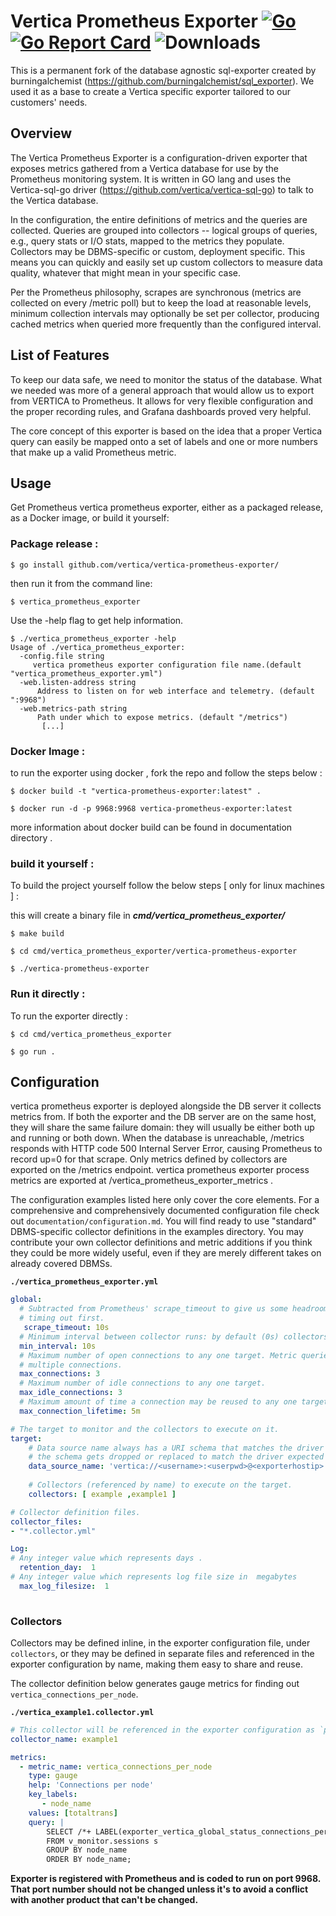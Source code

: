# Vertica Prometheus Exporter [![Go](https://github.com/vertica/vertica-prometheus-exporter/actions/workflows/build.yml/badge.svg)](https://github.com/vertica/vertica-prometheus-exporter/actions/workflows/build.yml)[![Go Report Card](https://goreportcard.com/badge/github.com/vertica/vertica-prometheus-exporter)](https://goreportcard.com/report/github.com/vertica/vertica-prometheus-exporter/) ![Downloads](https://img.shields.io/github/downloads/vertica/vertica-prometheus-exporter/total.svg)


This is a permanent fork of the database agnostic sql-exporter created by burningalchemist (https://github.com/burningalchemist/sql_exporter). We used it as a base to create a Vertica specific exporter tailored to our customers' needs.  

## Overview

The Vertica Prometheus Exporter is a configuration-driven exporter that exposes metrics gathered from a Vertica database for use by the Prometheus monitoring system. It is written in GO lang and uses the Vertica-sql-go driver (https://github.com/vertica/vertica-sql-go) to talk to the Vertica database.


In the configuration, the entire definitions of metrics and the queries are collected. Queries are grouped into collectors -- logical groups of queries, e.g., query stats or I/O stats, mapped to the metrics they populate. Collectors may be DBMS-specific or custom, deployment specific. This means you can quickly and easily set up custom collectors to measure data quality, whatever that might mean in your specific case.

Per the Prometheus philosophy, scrapes are synchronous (metrics are collected on every /metric poll) but to keep the load at reasonable levels, minimum collection intervals may optionally be set per collector, producing cached metrics when queried more frequently than the configured interval.


## List of Features

To keep our data safe, we need to monitor the status of the database. What we needed was more of a general approach that would allow us to export from VERTICA to Prometheus. It allows for very flexible configuration and the proper recording rules, and Grafana dashboards proved very helpful.  

The core concept of this exporter is based on the idea that a proper Vertica query can easily be mapped onto a set of labels and one or more numbers that make up a valid Prometheus metric.

## Usage

Get Prometheus vertica prometheus exporter, either as a packaged release, as a Docker image, or build it yourself:

### Package release :


```shell
$ go install github.com/vertica/vertica-prometheus-exporter/
```
then run it from the command line:
```shell
$ vertica_prometheus_exporter
```
Use the -help flag to get help information.
```shell
$ ./vertica_prometheus_exporter -help
Usage of ./vertica_prometheus_exporter:
  -config.file string
     vertica prometheus exporter configuration file name.(default "vertica_prometheus_exporter.yml")
  -web.listen-address string
      Address to listen on for web interface and telemetry. (default ":9968")
  -web.metrics-path string
      Path under which to expose metrics. (default "/metrics")
       [...]
```
### Docker Image :

to run the exporter using docker , fork the repo and follow the steps below :

```shell
$ docker build -t "vertica-prometheus-exporter:latest" .
```

```shell
$ docker run -d -p 9968:9968 vertica-prometheus-exporter:latest
```
more information about docker build can be found in documentation directory .

### build it yourself :

To build the project yourself  follow the below steps [ only for linux machines ] :

this will create a binary file in ***cmd/vertica_prometheus_exporter/***
```shell
$ make build
```
```shell
$ cd cmd/vertica_prometheus_exporter/vertica-prometheus-exporter
```
```shell
$ ./vertica-prometheus-exporter
```

### Run it directly :

To run the exporter directly :

```shell
$ cd cmd/vertica_prometheus_exporter
```
```shell
$ go run .
```

## Configuration

vertica prometheus exporter is deployed alongside the DB server it collects metrics from. If both the exporter and the DB server are on the same host, they will share the same failure domain: they will usually be either both up and running or both down. When the database is unreachable, /metrics responds with HTTP code 500 Internal Server Error, causing Prometheus to record up=0 for that scrape. Only metrics defined by collectors are exported on the /metrics endpoint. vertica prometheus exporter process metrics are exported at /vertica_prometheus_exporter_metrics .

The configuration examples listed here only cover the core elements. For a comprehensive and comprehensively documented configuration file check out `documentation/configuration.md`. You will find ready to use "standard" DBMS-specific collector definitions in the examples directory. You may contribute your own collector definitions and metric additions if you think they could be more widely useful, even if they are merely different takes on already covered DBMSs.

**`./vertica_prometheus_exporter.yml`**

```yaml
global:
  # Subtracted from Prometheus' scrape_timeout to give us some headroom and prevent Prometheus from
  # timing out first.
   scrape_timeout: 10s
  # Minimum interval between collector runs: by default (0s) collectors are executed on every scrape.
  min_interval: 10s
  # Maximum number of open connections to any one target. Metric queries will run concurrently on
  # multiple connections.
  max_connections: 3
  # Maximum number of idle connections to any one target.
  max_idle_connections: 3
  # Maximum amount of time a connection may be reused to any one target. Infinite by default.
  max_connection_lifetime: 5m

# The target to monitor and the collectors to execute on it.
target:
    # Data source name always has a URI schema that matches the driver name.
    # the schema gets dropped or replaced to match the driver expected DSN format.
    data_source_name: 'vertica://<username>:<userpwd>@<exporterhostip>:5433/<databasename>' 
    
    # Collectors (referenced by name) to execute on the target.
    collectors: [ example ,example1 ]

# Collector definition files.
collector_files: 
- "*.collector.yml"

Log:
# Any integer value which represents days . 
  retention_day:  1 
# Any integer value which represents log file size in  megabytes 
  max_log_filesize:  1 
  
```

### Collectors

Collectors may be defined inline, in the exporter configuration file, under `collectors`, or they may be defined in
separate files and referenced in the exporter configuration by name, making them easy to share and reuse.

The collector definition below generates gauge metrics for finding out  `vertica_connections_per_node`.

**`./vertica_example1.collector.yml`**

```yaml
# This collector will be referenced in the exporter configuration as `pricing_data_freshness`.
collector_name: example1

metrics:
  - metric_name: vertica_connections_per_node
    type: gauge
    help: 'Connections per node'
    key_labels:
       - node_name
    values: [totaltrans]
    query: |
        SELECT /*+ LABEL(exporter_vertica_global_status_connections_per_node) */ node_name , count(*) totaltrans 
        FROM v_monitor.sessions s 
        GROUP BY node_name
        ORDER BY node_name;
```


**Exporter is registered with Prometheus and is coded to run on port 9968. That port number should not be changed unless it's to avoid a conflict with another product that can't be changed.**
